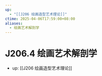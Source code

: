 ```yaml
---
up:
  - "[[J206 绘画造型艺术理论]]"
ctime: 2025-04-06T17:59:00+08:00
aliases:
  - 绘画艺术解剖学
---
```


# J206.4 绘画艺术解剖学

- up: [[J206 绘画造型艺术理论]]
